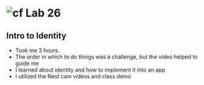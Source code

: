 # ![cf](http://i.imgur.com/7v5ASc8.png) Lab 26
## Intro to Identity

- Took me 3 hours.
- The order in which to do things was a challenge, but the video helped to guide me
- I learned about identity and how to implement it into an app
- I utilized the Nest cam videos and class demo
   